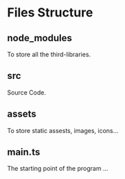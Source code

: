# Files Structure

## node_modules
To store all the third-libraries.

## src
Source Code.

## assets
To store static assests, images, icons...

## main.ts
The starting point of the program
...
